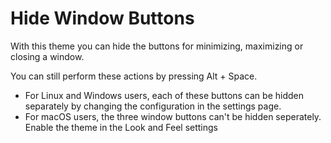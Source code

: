 # Hide Window Buttons

With this theme you can hide the buttons for minimizing, maximizing or closing a window.

You can still perform these actions by pressing Alt + Space.

- For Linux and Windows users, each of these buttons can be hidden separately by changing the configuration in the settings page.
- For macOS users, the three window buttons can't be hidden seperately. Enable the theme in the Look and Feel settings
